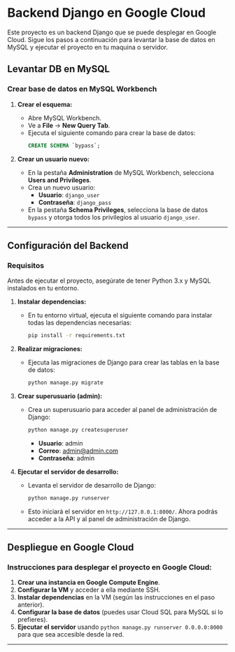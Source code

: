 # Backend Django en Google Cloud

Este proyecto es un backend Django que se puede desplegar en Google Cloud. Sigue los pasos a continuación para levantar la base de datos en MySQL y ejecutar el proyecto en tu maquina o servidor.

## Levantar DB en MySQL

### Crear base de datos en MySQL Workbench

1. **Crear el esquema:**
   - Abre MySQL Workbench.
   - Ve a **File** -> **New Query Tab**.
   - Ejecuta el siguiente comando para crear la base de datos:
     ```sql
     CREATE SCHEMA `bypass`;
     ```

2. **Crear un usuario nuevo:**
   - En la pestaña **Administration** de MySQL Workbench, selecciona **Users and Privileges**.
   - Crea un nuevo usuario:
     - **Usuario**: `django_user`
     - **Contraseña**: `django_pass`
   - En la pestaña **Schema Privileges**, selecciona la base de datos `bypass` y otorga todos los privilegios al usuario `django_user`.

---

## Configuración del Backend

### Requisitos

Antes de ejecutar el proyecto, asegúrate de tener Python 3.x y MySQL instalados en tu entorno.

1. **Instalar dependencias:**
   - En tu entorno virtual, ejecuta el siguiente comando para instalar todas las dependencias necesarias:
     ```bash
     pip install -r requirements.txt
     ```

2. **Realizar migraciones:**
   - Ejecuta las migraciones de Django para crear las tablas en la base de datos:
     ```bash
     python manage.py migrate
     ```

3. **Crear superusuario (admin):**
   - Crea un superusuario para acceder al panel de administración de Django:
     ```bash
     python manage.py createsuperuser
     ```
     - **Usuario**: admin
     - **Correo**: admin@admin.com
     - **Contraseña**: admin

4. **Ejecutar el servidor de desarrollo:**
   - Levanta el servidor de desarrollo de Django:
     ```bash
     python manage.py runserver
     ```
   - Esto iniciará el servidor en `http://127.0.0.1:8000/`. Ahora podrás acceder a la API y al panel de administración de Django.

---

## Despliegue en Google Cloud

### Instrucciones para desplegar el proyecto en Google Cloud:

1. **Crear una instancia en Google Compute Engine**.
2. **Configurar la VM** y acceder a ella mediante SSH.
3. **Instalar dependencias** en la VM (según las instrucciones en el paso anterior).
4. **Configurar la base de datos** (puedes usar Cloud SQL para MySQL si lo prefieres).
5. **Ejecutar el servidor** usando `python manage.py runserver 0.0.0.0:8000` para que sea accesible desde la red.

---
